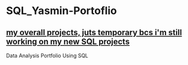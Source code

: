 # SQL_Yasmin-Portoflio
## 	[my overall projects, juts temporary bcs i'm still working on my new SQL projects](https://drive.google.com/file/d/1Wcom1O2F3zFOKA5_YrW_eKHKHRbsGoRT/view?usp=drive_link)
Data Analysis Portfolio Using SQL

